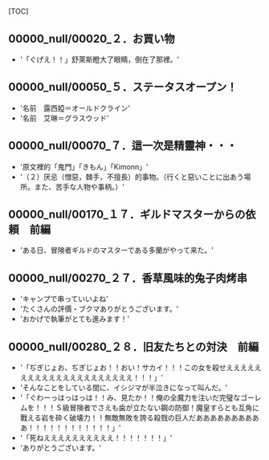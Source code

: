 # 

[TOC]

## 00000_null/00020_２．お買い物

- '「ぐげえ！！」舒萊斯瞪大了眼睛，倒在了那裡。'


## 00000_null/00050_５．ステータスオープン！

- '名前　露西婭＝オールドクライン'
- '名前　艾琳＝グラスウッド'


## 00000_null/00070_７．這一次是精靈神・・・

- '原文裡的「鬼門」「きもん」「Kimonn」'
- '（２）厌忌（憎惡，棘手，不擅長）的事物。（行くと惡いことに出あう場所。また、苦手な人物や事柄。）'


## 00000_null/00170_１７．ギルドマスターからの依頼　前編

- 'ある日、冒険者ギルドのマスターである多蘭がやって来た。'


## 00000_null/00270_２７．香草風味的兔子肉烤串

- 'キャンプで串っていいよね'
- 'たくさんの評價・ブクマありがとうございます。'
- 'おかげで執筆がとても進みます！'


## 00000_null/00280_２８．旧友たちとの対決　前編

- '「ぢぎじょお、ぢぎじょお！！おい！サカイ！！！この女を殺せえええええええええええええええええええええ！！！」'
- 'そんなことをしている間に、イシジマが半泣きになって叫んだ。'
- '「ぐわーっはっはっは！！み、見たか！！俺の全魔力を注いだ完璧なゴーレムを！！！Ｓ級冒険者でさえも歯が立たない鋼の防御！魔皇すらとも互角に戰える岩を砕く破壊力！！無敵無敗を誇る殺戮の巨人だああああああああああ！！！！！！！！！！！！」'
- '「死ねええええええええええ！！！！！！！」'
- 'ありがとうございます。'
